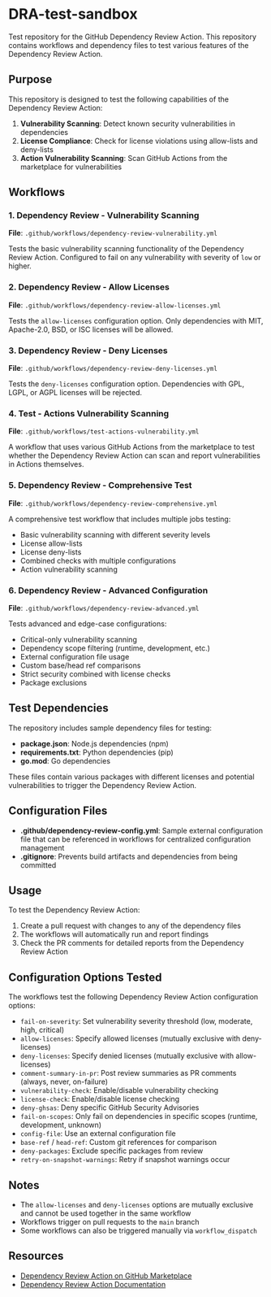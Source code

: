 # DRA-test-sandbox

Test repository for the GitHub Dependency Review Action. This repository contains workflows and dependency files to test various features of the Dependency Review Action.

## Purpose

This repository is designed to test the following capabilities of the Dependency Review Action:

1. **Vulnerability Scanning**: Detect known security vulnerabilities in dependencies
2. **License Compliance**: Check for license violations using allow-lists and deny-lists
3. **Action Vulnerability Scanning**: Scan GitHub Actions from the marketplace for vulnerabilities

## Workflows

### 1. Dependency Review - Vulnerability Scanning
**File**: `.github/workflows/dependency-review-vulnerability.yml`

Tests the basic vulnerability scanning functionality of the Dependency Review Action. Configured to fail on any vulnerability with severity of `low` or higher.

### 2. Dependency Review - Allow Licenses
**File**: `.github/workflows/dependency-review-allow-licenses.yml`

Tests the `allow-licenses` configuration option. Only dependencies with MIT, Apache-2.0, BSD, or ISC licenses will be allowed.

### 3. Dependency Review - Deny Licenses
**File**: `.github/workflows/dependency-review-deny-licenses.yml`

Tests the `deny-licenses` configuration option. Dependencies with GPL, LGPL, or AGPL licenses will be rejected.

### 4. Test - Actions Vulnerability Scanning
**File**: `.github/workflows/test-actions-vulnerability.yml`

A workflow that uses various GitHub Actions from the marketplace to test whether the Dependency Review Action can scan and report vulnerabilities in Actions themselves.

### 5. Dependency Review - Comprehensive Test
**File**: `.github/workflows/dependency-review-comprehensive.yml`

A comprehensive test workflow that includes multiple jobs testing:
- Basic vulnerability scanning with different severity levels
- License allow-lists
- License deny-lists
- Combined checks with multiple configurations
- Action vulnerability scanning

### 6. Dependency Review - Advanced Configuration
**File**: `.github/workflows/dependency-review-advanced.yml`

Tests advanced and edge-case configurations:
- Critical-only vulnerability scanning
- Dependency scope filtering (runtime, development, etc.)
- External configuration file usage
- Custom base/head ref comparisons
- Strict security combined with license checks
- Package exclusions

## Test Dependencies

The repository includes sample dependency files for testing:

- **package.json**: Node.js dependencies (npm)
- **requirements.txt**: Python dependencies (pip)
- **go.mod**: Go dependencies

These files contain various packages with different licenses and potential vulnerabilities to trigger the Dependency Review Action.

## Configuration Files

- **.github/dependency-review-config.yml**: Sample external configuration file that can be referenced in workflows for centralized configuration management
- **.gitignore**: Prevents build artifacts and dependencies from being committed

## Usage

To test the Dependency Review Action:

1. Create a pull request with changes to any of the dependency files
2. The workflows will automatically run and report findings
3. Check the PR comments for detailed reports from the Dependency Review Action

## Configuration Options Tested

The workflows test the following Dependency Review Action configuration options:

- `fail-on-severity`: Set vulnerability severity threshold (low, moderate, high, critical)
- `allow-licenses`: Specify allowed licenses (mutually exclusive with deny-licenses)
- `deny-licenses`: Specify denied licenses (mutually exclusive with allow-licenses)
- `comment-summary-in-pr`: Post review summaries as PR comments (always, never, on-failure)
- `vulnerability-check`: Enable/disable vulnerability checking
- `license-check`: Enable/disable license checking
- `deny-ghsas`: Deny specific GitHub Security Advisories
- `fail-on-scopes`: Only fail on dependencies in specific scopes (runtime, development, unknown)
- `config-file`: Use an external configuration file
- `base-ref` / `head-ref`: Custom git references for comparison
- `deny-packages`: Exclude specific packages from review
- `retry-on-snapshot-warnings`: Retry if snapshot warnings occur

## Notes

- The `allow-licenses` and `deny-licenses` options are mutually exclusive and cannot be used together in the same workflow
- Workflows trigger on pull requests to the `main` branch
- Some workflows can also be triggered manually via `workflow_dispatch`

## Resources

- [Dependency Review Action on GitHub Marketplace](https://github.com/marketplace/actions/dependency-review)
- [Dependency Review Action Documentation](https://docs.github.com/en/code-security/supply-chain-security/understanding-your-software-supply-chain/configuring-the-dependency-review-action)